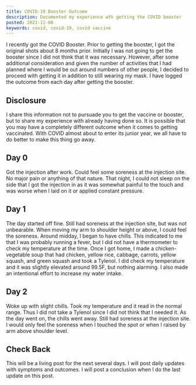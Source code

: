 ```yaml
---
title: COVID-19 Booster Outcome
description: Documented my experience wth getting the COVID booster
posted: 2021-12-08
keywords: covid, covid-19, covid vaccine
---
```


I recently got the COVID Booster. Prior to getting the booster, I got the original shots about 
8 months prior. Initially I was not going to get the booster since I did not think that it was
necessary. However, after some additional consideration and given the number of activities 
that I had planned where I would be out around numbers of other people, I decided to 
proceed with getting it in addition to still wearing my mask. I have logged the outcome from 
each day after getting the booster.



## Disclosure

I share this information not to pursuade you to get the vaccine or booster, but to share 
my experience with already having done so. It is possible that you may have a completely 
different outcome when it comes to getting vaccinated. With COVID almost about to enter 
its junior year, we all have to do better to make this thing go away.

## Day 0

Got the injection after work. 
Could feel some soreness at the injection site. No major pain or anything of that nature. 
That night, I could not sleep on the side that I got the injection in as it was somewhat painful to 
the touch and was worse when I laid on it or applied constant pressure.

## Day 1

The day started off fine. Still had soreness at the injection site, but was not unbearable. 
When moving my arm to shoulder height or above, I could feel the soreness. Around midday, 
I began to have chills. This indicated to me that I was probably running a fever, but I 
did not have a thermometer to check my temperature at the time. Once I got home, I made 
a chicken-vegetable soup that had chicken, yellow rice, cabbage, carrots, yellow squash, 
and green squash and took a Tylenol. I did check my temperature and it was slightly elevated
around 99.5F, but nothing alarming. I also made an intentional effort to increase my 
water intake. 

## Day 2

Woke up with slight chills. Took my temperature and it read in the normal range. Thus I did not 
take a Tylenol since I did not think that I needed it.
As the day went on, the chills went 
away. Still had soreness at the injection site. I would only feel the soreness when I touched
the spot or when I raised by arm above shoulder level.

## Check Back

This will be a living post for the next several days. I will post daily updates with 
symptoms and outcomes. I will post a conclusion when I do the last update on this post.
